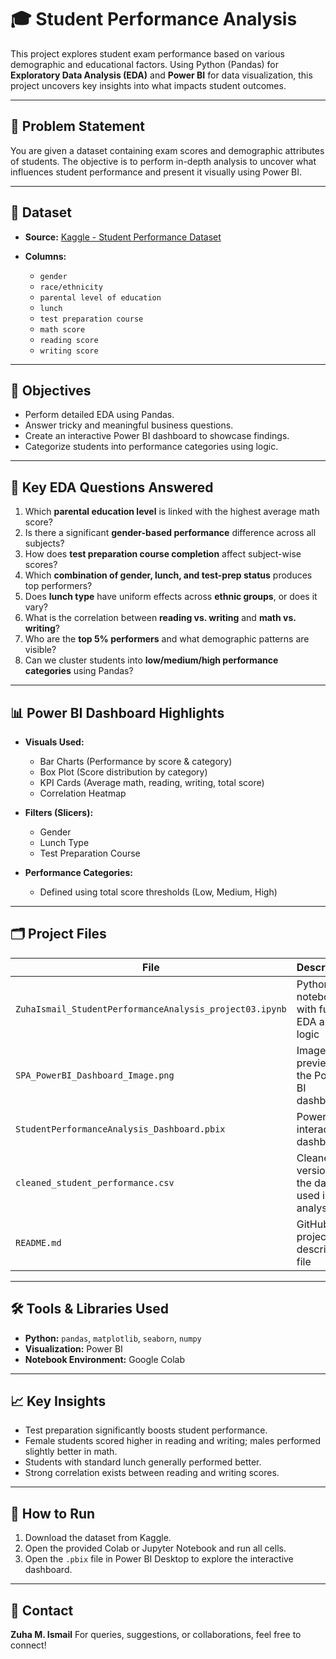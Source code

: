 # 🎓 Student Performance Analysis

This project explores student exam performance based on various demographic and educational factors. Using Python (Pandas) for **Exploratory Data Analysis (EDA)** and **Power BI** for data visualization, this project uncovers key insights into what impacts student outcomes.

---

## 📌 Problem Statement

You are given a dataset containing exam scores and demographic attributes of students. The objective is to perform in-depth analysis to uncover what influences student performance and present it visually using Power BI.

---

## 📂 Dataset

* **Source:** [Kaggle - Student Performance Dataset](https://www.kaggle.com/datasets/spscientist/students-performance-in-exams)
* **Columns:**

  * `gender`
  * `race/ethnicity`
  * `parental level of education`
  * `lunch`
  * `test preparation course`
  * `math score`
  * `reading score`
  * `writing score`

---

## 🎯 Objectives

* Perform detailed EDA using Pandas.
* Answer tricky and meaningful business questions.
* Create an interactive Power BI dashboard to showcase findings.
* Categorize students into performance categories using logic.

---

## 🧠 Key EDA Questions Answered

1. Which **parental education level** is linked with the highest average math score?
2. Is there a significant **gender-based performance** difference across all subjects?
3. How does **test preparation course completion** affect subject-wise scores?
4. Which **combination of gender, lunch, and test-prep status** produces top performers?
5. Does **lunch type** have uniform effects across **ethnic groups**, or does it vary?
6. What is the correlation between **reading vs. writing** and **math vs. writing**?
7. Who are the **top 5% performers** and what demographic patterns are visible?
8. Can we cluster students into **low/medium/high performance categories** using Pandas?

---

## 📊 Power BI Dashboard Highlights

* **Visuals Used:**

  * Bar Charts (Performance by score & category)
  * Box Plot (Score distribution by category)
  * KPI Cards (Average math, reading, writing, total score)
  * Correlation Heatmap
* **Filters (Slicers):**

  * Gender
  * Lunch Type
  * Test Preparation Course
* **Performance Categories:**

  * Defined using total score thresholds (Low, Medium, High)

---

## 🗂️ Project Files

| File                                                    | Description                                        |
| ------------------------------------------------------- | -------------------------------------------------- |
| `ZuhaIsmail_StudentPerformanceAnalysis_project03.ipynb` | Python notebook with full EDA and logic            |
| `SPA_PowerBI_Dashboard_Image.png`                       | Image preview of the Power BI dashboard            |
| `StudentPerformanceAnalysis_Dashboard.pbix`             | Power BI interactive dashboard                     |
| `cleaned_student_performance.csv`                       | Cleaned version of the dataset used in analysis    |
| `README.md`                                             | GitHub project description file                    |


---

## 🛠️ Tools & Libraries Used

* **Python:** `pandas`, `matplotlib`, `seaborn`, `numpy`
* **Visualization:** Power BI
* **Notebook Environment:** Google Colab

---

## 📈 Key Insights

* Test preparation significantly boosts student performance.
* Female students scored higher in reading and writing; males performed slightly better in math.
* Students with standard lunch generally performed better.
* Strong correlation exists between reading and writing scores.

---

## 🚀 How to Run

1. Download the dataset from Kaggle.
2. Open the provided Colab or Jupyter Notebook and run all cells.
3. Open the `.pbix` file in Power BI Desktop to explore the interactive dashboard.

---

## 📧 Contact

**Zuha M. Ismail**
For queries, suggestions, or collaborations, feel free to connect!

